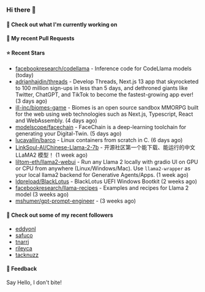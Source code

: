 ### Hi there 👋

#### 👷 Check out what I'm currently working on

#### 🔨 My recent Pull Requests


#### ⭐ Recent Stars

- [facebookresearch/codellama](https://github.com/facebookresearch/codellama) - Inference code for CodeLlama models (today)
- [adrianhajdin/threads](https://github.com/adrianhajdin/threads) - Develop Threads, Next.js 13 app that skyrocketed to 100 million sign-ups in less than 5 days, and dethroned giants like Twitter, ChatGPT, and TikTok to become the fastest-growing app ever! (3 days ago)
- [ill-inc/biomes-game](https://github.com/ill-inc/biomes-game) - Biomes is an open source sandbox MMORPG built for the web using web technologies such as Next.js, Typescript, React and WebAssembly. (4 days ago)
- [modelscope/facechain](https://github.com/modelscope/facechain) - FaceChain is a deep-learning toolchain for generating your Digital-Twin. (5 days ago)
- [lucavallin/barco](https://github.com/lucavallin/barco) - Linux containers from scratch in C. (6 days ago)
- [LinkSoul-AI/Chinese-Llama-2-7b](https://github.com/LinkSoul-AI/Chinese-Llama-2-7b) - 开源社区第一个能下载、能运行的中文 LLaMA2 模型！ (1 week ago)
- [liltom-eth/llama2-webui](https://github.com/liltom-eth/llama2-webui) - Run any Llama 2 locally with gradio UI on GPU or CPU from anywhere (Linux/Windows/Mac). Use `llama2-wrapper` as your local llama2 backend for Generative Agents/Apps.   (1 week ago)
- [ldpreload/BlackLotus](https://github.com/ldpreload/BlackLotus) - BlackLotus UEFI Windows Bootkit (2 weeks ago)
- [facebookresearch/llama-recipes](https://github.com/facebookresearch/llama-recipes) - Examples and recipes for Llama 2 model (3 weeks ago)
- [mshumer/gpt-prompt-engineer](https://github.com/mshumer/gpt-prompt-engineer) -  (3 weeks ago)

#### 👯 Check out some of my recent followers

- [eddyonl](https://github.com/eddyonl)
- [safuco](https://github.com/safuco)
- [tnarrj](https://github.com/tnarrj)
- [rileyca](https://github.com/rileyca)
- [tacknuzz](https://github.com/tacknuzz)

#### 💬 Feedback

Say Hello, I don't bite!